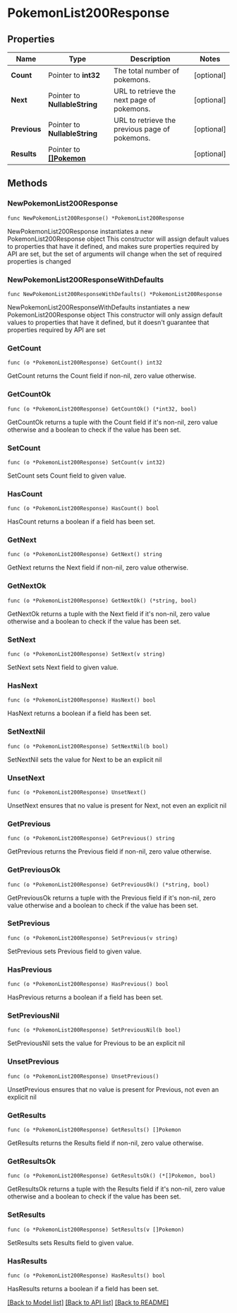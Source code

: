 # PokemonList200Response

## Properties

Name | Type | Description | Notes
------------ | ------------- | ------------- | -------------
**Count** | Pointer to **int32** | The total number of pokemons. | [optional] 
**Next** | Pointer to **NullableString** | URL to retrieve the next page of pokemons. | [optional] 
**Previous** | Pointer to **NullableString** | URL to retrieve the previous page of pokemons. | [optional] 
**Results** | Pointer to [**[]Pokemon**](Pokemon.md) |  | [optional] 

## Methods

### NewPokemonList200Response

`func NewPokemonList200Response() *PokemonList200Response`

NewPokemonList200Response instantiates a new PokemonList200Response object
This constructor will assign default values to properties that have it defined,
and makes sure properties required by API are set, but the set of arguments
will change when the set of required properties is changed

### NewPokemonList200ResponseWithDefaults

`func NewPokemonList200ResponseWithDefaults() *PokemonList200Response`

NewPokemonList200ResponseWithDefaults instantiates a new PokemonList200Response object
This constructor will only assign default values to properties that have it defined,
but it doesn't guarantee that properties required by API are set

### GetCount

`func (o *PokemonList200Response) GetCount() int32`

GetCount returns the Count field if non-nil, zero value otherwise.

### GetCountOk

`func (o *PokemonList200Response) GetCountOk() (*int32, bool)`

GetCountOk returns a tuple with the Count field if it's non-nil, zero value otherwise
and a boolean to check if the value has been set.

### SetCount

`func (o *PokemonList200Response) SetCount(v int32)`

SetCount sets Count field to given value.

### HasCount

`func (o *PokemonList200Response) HasCount() bool`

HasCount returns a boolean if a field has been set.

### GetNext

`func (o *PokemonList200Response) GetNext() string`

GetNext returns the Next field if non-nil, zero value otherwise.

### GetNextOk

`func (o *PokemonList200Response) GetNextOk() (*string, bool)`

GetNextOk returns a tuple with the Next field if it's non-nil, zero value otherwise
and a boolean to check if the value has been set.

### SetNext

`func (o *PokemonList200Response) SetNext(v string)`

SetNext sets Next field to given value.

### HasNext

`func (o *PokemonList200Response) HasNext() bool`

HasNext returns a boolean if a field has been set.

### SetNextNil

`func (o *PokemonList200Response) SetNextNil(b bool)`

 SetNextNil sets the value for Next to be an explicit nil

### UnsetNext
`func (o *PokemonList200Response) UnsetNext()`

UnsetNext ensures that no value is present for Next, not even an explicit nil
### GetPrevious

`func (o *PokemonList200Response) GetPrevious() string`

GetPrevious returns the Previous field if non-nil, zero value otherwise.

### GetPreviousOk

`func (o *PokemonList200Response) GetPreviousOk() (*string, bool)`

GetPreviousOk returns a tuple with the Previous field if it's non-nil, zero value otherwise
and a boolean to check if the value has been set.

### SetPrevious

`func (o *PokemonList200Response) SetPrevious(v string)`

SetPrevious sets Previous field to given value.

### HasPrevious

`func (o *PokemonList200Response) HasPrevious() bool`

HasPrevious returns a boolean if a field has been set.

### SetPreviousNil

`func (o *PokemonList200Response) SetPreviousNil(b bool)`

 SetPreviousNil sets the value for Previous to be an explicit nil

### UnsetPrevious
`func (o *PokemonList200Response) UnsetPrevious()`

UnsetPrevious ensures that no value is present for Previous, not even an explicit nil
### GetResults

`func (o *PokemonList200Response) GetResults() []Pokemon`

GetResults returns the Results field if non-nil, zero value otherwise.

### GetResultsOk

`func (o *PokemonList200Response) GetResultsOk() (*[]Pokemon, bool)`

GetResultsOk returns a tuple with the Results field if it's non-nil, zero value otherwise
and a boolean to check if the value has been set.

### SetResults

`func (o *PokemonList200Response) SetResults(v []Pokemon)`

SetResults sets Results field to given value.

### HasResults

`func (o *PokemonList200Response) HasResults() bool`

HasResults returns a boolean if a field has been set.


[[Back to Model list]](../README.md#documentation-for-models) [[Back to API list]](../README.md#documentation-for-api-endpoints) [[Back to README]](../README.md)


